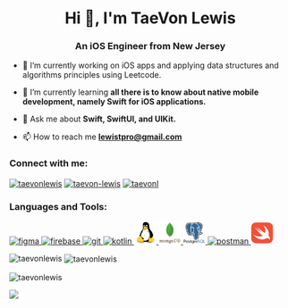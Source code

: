 <h1 align="center">Hi 👋, I'm TaeVon Lewis</h1>
<h3 align="center">An iOS Engineer from New Jersey</h3>

- 🔭 I’m currently working on iOS apps and applying data structures and algorithms principles using Leetcode.

- 🌱 I’m currently learning **all there is to know about native mobile development, namely Swift for iOS applications.**

- 💬 Ask me about **Swift, SwiftUI, and UIKit.**

- 📫 How to reach me **lewistpro@gmail.com**

<h3 align="left">Connect with me:</h3>
<p align="left">
<a href="https://linkedin.com/in/taevonlewis" target="blank"><img align="center" src="https://raw.githubusercontent.com/rahuldkjain/github-profile-readme-generator/master/src/images/icons/Social/linked-in-alt.svg" alt="taevonlewis" height="30" width="40" /></a>
<a href="https://stackoverflow.com/users/taevon-lewis" target="blank"><img align="center" src="https://raw.githubusercontent.com/rahuldkjain/github-profile-readme-generator/master/src/images/icons/Social/stack-overflow.svg" alt="taevon-lewis" height="30" width="40" /></a>
<a href="https://www.leetcode.com/taevonl" target="blank"><img align="center" src="https://raw.githubusercontent.com/rahuldkjain/github-profile-readme-generator/master/src/images/icons/Social/leet-code.svg" alt="taevonl" height="30" width="40" /></a>
</p>

<h3 align="left">Languages and Tools:</h3>
<p align="left"> <a href="https://www.figma.com/" target="_blank" rel="noreferrer"> <img src="https://www.vectorlogo.zone/logos/figma/figma-icon.svg" alt="figma" width="40" height="40"/> </a> <a href="https://firebase.google.com/" target="_blank" rel="noreferrer"> <img src="https://www.vectorlogo.zone/logos/firebase/firebase-icon.svg" alt="firebase" width="40" height="40"/> </a> <a href="https://git-scm.com/" target="_blank" rel="noreferrer"> <img src="https://www.vectorlogo.zone/logos/git-scm/git-scm-icon.svg" alt="git" width="40" height="40"/> </a> <a href="https://kotlinlang.org" target="_blank" rel="noreferrer"> <img src="https://www.vectorlogo.zone/logos/kotlinlang/kotlinlang-icon.svg" alt="kotlin" width="40" height="40"/> </a> <a href="https://www.linux.org/" target="_blank" rel="noreferrer"> <img src="https://raw.githubusercontent.com/devicons/devicon/master/icons/linux/linux-original.svg" alt="linux" width="40" height="40"/> </a> <a href="https://www.mongodb.com/" target="_blank" rel="noreferrer"> <img src="https://raw.githubusercontent.com/devicons/devicon/master/icons/mongodb/mongodb-original-wordmark.svg" alt="mongodb" width="40" height="40"/> </a> <a href="https://www.postgresql.org" target="_blank" rel="noreferrer"> <img src="https://raw.githubusercontent.com/devicons/devicon/master/icons/postgresql/postgresql-original-wordmark.svg" alt="postgresql" width="40" height="40"/> </a> <a href="https://postman.com" target="_blank" rel="noreferrer"> <img src="https://www.vectorlogo.zone/logos/getpostman/getpostman-icon.svg" alt="postman" width="40" height="40"/> </a> <a href="https://developer.apple.com/swift/" target="_blank" rel="noreferrer"> <img src="https://raw.githubusercontent.com/devicons/devicon/master/icons/swift/swift-original.svg" alt="swift" width="40" height="40"/> </a> </p>

<p><img align="left" src="https://github-readme-stats.vercel.app/api/top-langs?username=taevonlewis&show_icons=true&locale=en&layout=compact" alt="taevonlewis" /></p>

<p>&nbsp;<img align="center" src="https://github-readme-stats.vercel.app/api?username=taevonlewis&show_icons=true&locale=en" alt="taevonlewis" /></p>

<p><img align="center" src="https://github-readme-streak-stats.herokuapp.com/?user=taevonlewis&" alt="taevonlewis" /></p>

![](https://komarev.com/ghpvc/?username=taevonlewis)
